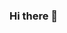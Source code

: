 ### Hi there 👋

<!--
**matiasisaacdavila22/matiasisaacdavila22** is a ✨ _special_ ✨ repository because its `README.md` (this file) appears on your GitHub profile.

Here are some ideas to get you started:

- 🔭 I’m currently working on ...sistema de control de ventas online para tiendas (control de ventas, stock, user, roles, etc)
- 🌱 I’m currently learning ...programando con Go'
- 👯 I’m looking to collaborate on ... como desarrollador en ETIA (esccuela tecnologica informatica Argentina)
- 🤔 I’m looking for help with ... tecnologias avansadas de marketin y bigdata.
- 💬 Ask me about ...
- 📫 How to reach me: ...mipcomputacion@gmail.com

